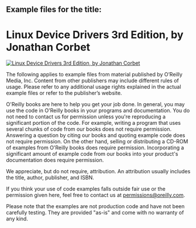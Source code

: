 ## Example files for the title:  
  
# Linux Device Drivers 3rd Edition, by Jonathan Corbet
  
[![Linux Device Drivers 3rd Edition, by Jonathan Corbet](http://akamaicovers.oreilly.com/images/9780596005900/cat.gif)](https://www.safaribooksonline.com/library/view/title/0596005903//)
  
The following applies to example files from material published by O’Reilly Media, Inc. Content from other publishers may include different rules of usage. Please refer to any additional usage rights explained in the actual example files or refer to the publisher’s website.
  
O'Reilly books are here to help you get your job done. In general, you may use the code in O'Reilly books in your programs and documentation. You do not need to contact us for permission unless you're reproducing a significant portion of the code. For example, writing a program that uses several chunks of code from our books does not require permission. Answering a question by citing our books and quoting example code does not require permission. On the other hand, selling or distributing a CD-ROM of examples from O'Reilly books does require permission. Incorporating a significant amount of example code from our books into your product's documentation does require permission.
  
We appreciate, but do not require, attribution. An attribution usually includes the title, author, publisher, and ISBN.
  
If you think your use of code examples falls outside fair use or the permission given here, feel free to contact us at <permissions@oreilly.com>.
  
Please note that the examples are not production code and have not been carefully testing. They are provided "as-is" and come with no warranty of any kind.
